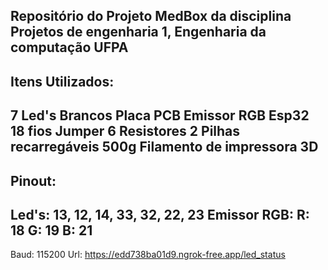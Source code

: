 Repositório do Projeto MedBox da disciplina Projetos de engenharia 1, Engenharia da computação UFPA
------------------------
Itens Utilizados: 
------------------------
7 Led's Brancos
Placa PCB
Emissor RGB
Esp32
18 fios Jumper
6 Resistores
2 Pilhas recarregáveis 
500g Filamento de impressora 3D
------------------------
Pinout:
------------------------
Led's: 13, 12, 14, 33, 32, 22, 23
Emissor RGB: 
R: 18
G: 19
B: 21
------------------------
Baud: 115200
Url: https://edd738ba01d9.ngrok-free.app/led_status
